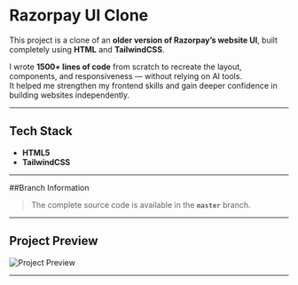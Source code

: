 # Razorpay UI Clone

This project is a clone of an **older version of Razorpay’s website UI**, built completely using **HTML** and **TailwindCSS**.

I wrote **1500+ lines of code** from scratch to recreate the layout, components, and responsiveness — without relying on AI tools.  
It helped me strengthen my frontend skills and gain deeper confidence in building websites independently.

---

## Tech Stack
- **HTML5**
- **TailwindCSS**


---

##Branch Information
> The complete source code is available in the **`master`** branch.

---

## Project Preview
![Project Preview](assets/thumbnail.JPG)

---

